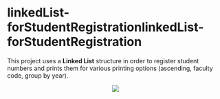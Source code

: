 # linkedList-forStudentRegistrationlinkedList-forStudentRegistration

This project uses a **Linked List** structure in order to register student numbers and prints them for various printing options (ascending, faculty code, group by year).  

<p align="center">
  <img src="(https://i.hizliresim.com/lOaTX3.png">
</p>

